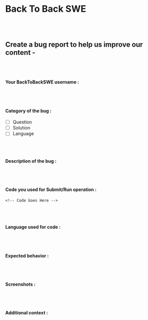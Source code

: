 # Back To Back SWE
<br/> <br/>

## Create a bug report to help us improve our content -


<!--
Note - Any content mentioned below in `<!-- ->` blocks are just comments
to help you fill-up the issue. It won't be visible in the actual issue after
you click on submit.
-->

<br/><br/>

#### Your BackToBackSWE username :
<!-- Your BackToBackSWE username -->

<br/><br/>


#### Category of the bug :
- [ ] Question
- [ ] Solution
- [ ] Language

<br/><br/>


#### Description of the bug :
<!-- A clear and concise description of what the bug is. -->

<br/><br/>


#### Code you used for Submit/Run operation :
<!-- 
Please make sure you wrap your code with ``` tags. 
Otherwise we may reject your request. 
-->

```
<!-- Code Goes Here -->

```

<br/><br/>

#### Language used for code :
<!-- C++ -->

<br/><br/>

#### Expected behavior :
<!-- A clear and concise description of what you expected to happen in
contrast with what actually happened. -->

<br/><br/>


#### Screenshots :
<!-- If applicable, add screenshots to explain your issue. -->

<br/><br/>



#### Additional context :
<!-- Add any other additional context about the bug. -->

<br/><br/>
